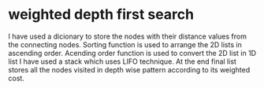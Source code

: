 # weighted depth first search
I have used a dicionary to store the nodes with their distance values from the connecting nodes.
Sorting function is used to arrange the 2D lists in ascending order.
Acending order function is used to convert the 2D list in 1D list
I have used a stack which uses LIFO technique.
At the end final list stores all the nodes visited in depth wise pattern according to its weighted cost.

